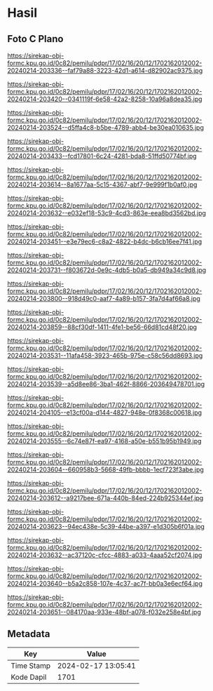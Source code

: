 # Hasil

## Foto C Plano

https://sirekap-obj-formc.kpu.go.id/0c82/pemilu/pdpr/17/02/16/20/12/1702162012002-20240214-203336--faf79a88-3223-42d1-a614-d82902ac9375.jpg

https://sirekap-obj-formc.kpu.go.id/0c82/pemilu/pdpr/17/02/16/20/12/1702162012002-20240214-203420--0341119f-6e58-42a2-8258-10a96a8dea35.jpg

https://sirekap-obj-formc.kpu.go.id/0c82/pemilu/pdpr/17/02/16/20/12/1702162012002-20240214-203524--d5ffa4c8-b5be-4789-abb4-be30ea010635.jpg

https://sirekap-obj-formc.kpu.go.id/0c82/pemilu/pdpr/17/02/16/20/12/1702162012002-20240214-203433--fcd17801-6c24-4281-bda8-51ffd50774bf.jpg

https://sirekap-obj-formc.kpu.go.id/0c82/pemilu/pdpr/17/02/16/20/12/1702162012002-20240214-203614--8a1677aa-5c15-4367-abf7-9e999f1b0af0.jpg

https://sirekap-obj-formc.kpu.go.id/0c82/pemilu/pdpr/17/02/16/20/12/1702162012002-20240214-203632--e032ef18-53c9-4cd3-863e-eea8bd3562bd.jpg

https://sirekap-obj-formc.kpu.go.id/0c82/pemilu/pdpr/17/02/16/20/12/1702162012002-20240214-203451--e3e79ec6-c8a2-4822-b4dc-b6cb16ee7f41.jpg

https://sirekap-obj-formc.kpu.go.id/0c82/pemilu/pdpr/17/02/16/20/12/1702162012002-20240214-203731--f803672d-0e9c-4db5-b0a5-db949a34c9d8.jpg

https://sirekap-obj-formc.kpu.go.id/0c82/pemilu/pdpr/17/02/16/20/12/1702162012002-20240214-203800--918d49c0-aaf7-4a89-b157-3fa7d4af66a8.jpg

https://sirekap-obj-formc.kpu.go.id/0c82/pemilu/pdpr/17/02/16/20/12/1702162012002-20240214-203859--88cf30df-1411-4fe1-be56-66d81cd48f20.jpg

https://sirekap-obj-formc.kpu.go.id/0c82/pemilu/pdpr/17/02/16/20/12/1702162012002-20240214-203531--11afa458-3923-465b-975e-c58c56dd8693.jpg

https://sirekap-obj-formc.kpu.go.id/0c82/pemilu/pdpr/17/02/16/20/12/1702162012002-20240214-203539--a5d8ee86-3ba1-462f-8866-203649478701.jpg

https://sirekap-obj-formc.kpu.go.id/0c82/pemilu/pdpr/17/02/16/20/12/1702162012002-20240214-204105--e13cf00a-d144-4827-948e-0f8368c00618.jpg

https://sirekap-obj-formc.kpu.go.id/0c82/pemilu/pdpr/17/02/16/20/12/1702162012002-20240214-203555--6c74e87f-ea97-4168-a50e-b551b95b1949.jpg

https://sirekap-obj-formc.kpu.go.id/0c82/pemilu/pdpr/17/02/16/20/12/1702162012002-20240214-203604--660958b3-5668-49fb-bbbb-1ecf723f3abe.jpg

https://sirekap-obj-formc.kpu.go.id/0c82/pemilu/pdpr/17/02/16/20/12/1702162012002-20240214-203612--a9217bee-671a-440b-84ed-224b925344ef.jpg

https://sirekap-obj-formc.kpu.go.id/0c82/pemilu/pdpr/17/02/16/20/12/1702162012002-20240214-203623--94ec438e-5c39-44be-a397-e1d305b6f01a.jpg

https://sirekap-obj-formc.kpu.go.id/0c82/pemilu/pdpr/17/02/16/20/12/1702162012002-20240214-203632--ac37120c-cfcc-4883-a033-4aaa52cf2074.jpg

https://sirekap-obj-formc.kpu.go.id/0c82/pemilu/pdpr/17/02/16/20/12/1702162012002-20240214-203640--b5a2c858-107e-4c37-ac7f-bb0a3e6ecf64.jpg

https://sirekap-obj-formc.kpu.go.id/0c82/pemilu/pdpr/17/02/16/20/12/1702162012002-20240214-203651--084170aa-933e-48bf-a078-f032e258e4bf.jpg


## Metadata

| Key        | Value               |
| ---------- | ------------------- |
| Time Stamp | 2024-02-17 13:05:41 |
| Kode Dapil | 1701                |



